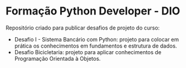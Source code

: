 # Formação Python Developer - DIO
Repositório criado para publicar desafios de projeto do curso:
  * Desafio I - Sistema Bancário com Python: projeto para colocar em prática os conhecimentos em fundamentos e estrutura de dados.
  * Desafio Bicicletaria: projeto para aplicar conhecimentos de Programação Orientada à Objetos.
